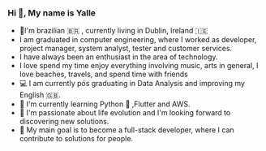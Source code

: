 ### Hi 👋, My name is Yalle 

<!--
**yalle-prado/yalle-prado** is a ✨ _special_ ✨ repository because its `README.md` (this file) appears on your GitHub profile.
-->
- 🔭I'm brazilian 🇧🇷 , currently living in Dublin, Ireland 🇮🇪
- I am graduated in computer engineering, where I worked as developer, project manager, system analyst, tester and customer services.
- I have always been an enthusiast in the area of technology.
- I love spend my time enjoy everything involving music, arts in general, I love beaches, travels, and spend time with friends
- 💻 I am currently pós graduating in Data Analysis and improving my English 🇬🇧.
- 🌱 I'm currently learning Python 🐍 ,Flutter and AWS.
- 💚 I'm passionate about life evolution and I'm looking forward to discovering new solutions.
- 🎯 My main goal is to become a full-stack developer, where I can contribute to solutions for people.
